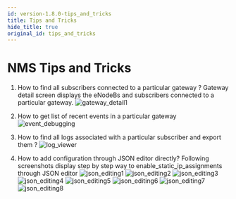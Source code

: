 ```yaml
---
id: version-1.8.0-tips_and_tricks
title: Tips and Tricks
hide_title: true
original_id: tips_and_tricks
---
```

# NMS Tips and Tricks

1. How to find all subscribers connected to a particular gateway ?
Gateway detail screen displays the eNodeBs and subscribers connected to a particular gateway.
![gateway_detail1](../../../docs/assets/nms/userguide/equipment/gateway_detail1.png)

2. How to get list of recent events in a particular gateway
![event_debugging](../../../docs/assets/nms/userguide/event_debugging.png)

3. How to find all logs associated with a particular subscriber and export them ?
![log_viewer](../../../docs/assets/nms/userguide/log_viewer_out.gif)

4. How to add configuration through JSON editor directly?
Following screenshots display step by step way to enable_static_ip_assignments through
JSON editor
![json_editing1](../../../docs/assets/nms/userguide/json_editing1.png)
![json_editing2](../../../docs/assets/nms/userguide/json_editing2.png)
![json_editing3](../../../docs/assets/nms/userguide/json_editing3.png)
![json_editing4](../../../docs/assets/nms/userguide/json_editing4.png)
![json_editing5](../../../docs/assets/nms/userguide/json_editing5.png)
![json_editing6](../../../docs/assets/nms/userguide/json_editing6.png)
![json_editing7](../../../docs/assets/nms/userguide/json_editing7.png)
![json_editing8](../../../docs/assets/nms/userguide/json_editing8.png)
